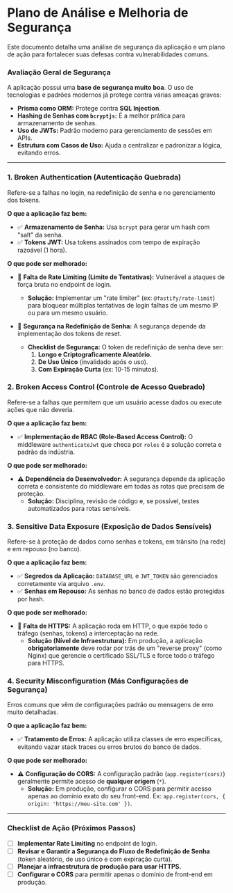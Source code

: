 # Plano de Análise e Melhoria de Segurança

Este documento detalha uma análise de segurança da aplicação e um plano de ação para fortalecer suas defesas contra vulnerabilidades comuns.

### **Avaliação Geral de Segurança**

A aplicação possui uma **base de segurança muito boa**. O uso de tecnologias e padrões modernos já protege contra várias ameaças graves:

- **Prisma como ORM:** Protege contra **SQL Injection**.
- **Hashing de Senhas com `bcryptjs`:** É a melhor prática para armazenamento de senhas.
- **Uso de JWTs:** Padrão moderno para gerenciamento de sessões em APIs.
- **Estrutura com Casos de Uso:** Ajuda a centralizar e padronizar a lógica, evitando erros.

---

### **1. Broken Authentication (Autenticação Quebrada)**

Refere-se a falhas no login, na redefinição de senha e no gerenciamento dos tokens.

**O que a aplicação faz bem:**
- ✅ **Armazenamento de Senha:** Usa `bcrypt` para gerar um hash com "salt" da senha.
- ✅ **Tokens JWT:** Usa tokens assinados com tempo de expiração razoável (1 hora).

**O que pode ser melhorado:**
- 🚨 **Falta de Rate Limiting (Limite de Tentativas):** Vulnerável a ataques de força bruta no endpoint de login.
    - **Solução:** Implementar um "rate limiter" (ex: `@fastify/rate-limit`) para bloquear múltiplas tentativas de login falhas de um mesmo IP ou para um mesmo usuário.

- 🚨 **Segurança na Redefinição de Senha:** A segurança depende da implementação dos tokens de reset.
    - **Checklist de Segurança:** O token de redefinição de senha deve ser:
        1.  **Longo e Criptograficamente Aleatório.**
        2.  **De Uso Único** (invalidado após o uso).
        3.  **Com Expiração Curta** (ex: 10-15 minutos).

### **2. Broken Access Control (Controle de Acesso Quebrado)**

Refere-se a falhas que permitem que um usuário acesse dados ou execute ações que não deveria.

**O que a aplicação faz bem:**
- ✅ **Implementação de RBAC (Role-Based Access Control):** O middleware `authenticateJwt` que checa por `roles` é a solução correta e padrão da indústria.

**O que pode ser melhorado:**
- ⚠️ **Dependência do Desenvolvedor:** A segurança depende da aplicação correta e consistente do middleware em todas as rotas que precisam de proteção.
    - **Solução:** Disciplina, revisão de código e, se possível, testes automatizados para rotas sensíveis.

### **3. Sensitive Data Exposure (Exposição de Dados Sensíveis)**

Refere-se à proteção de dados como senhas e tokens, em trânsito (na rede) e em repouso (no banco).

**O que a aplicação faz bem:**
- ✅ **Segredos da Aplicação:** `DATABASE_URL` e `JWT_TOKEN` são gerenciados corretamente via arquivo `.env`.
- ✅ **Senhas em Repouso:** As senhas no banco de dados estão protegidas por hash.

**O que pode ser melhorado:**
- 🚨 **Falta de HTTPS:** A aplicação roda em HTTP, o que expõe todo o tráfego (senhas, tokens) a interceptação na rede.
    - **Solução (Nível de Infraestrutura):** Em produção, a aplicação **obrigatoriamente** deve rodar por trás de um "reverse proxy" (como Nginx) que gerencie o certificado SSL/TLS e force todo o tráfego para HTTPS.

### **4. Security Misconfiguration (Más Configurações de Segurança)**

Erros comuns que vêm de configurações padrão ou mensagens de erro muito detalhadas.

**O que a aplicação faz bem:**
- ✅ **Tratamento de Erros:** A aplicação utiliza classes de erro específicas, evitando vazar stack traces ou erros brutos do banco de dados.

**O que pode ser melhorado:**
- ⚠️ **Configuração do CORS:** A configuração padrão (`app.register(cors)`) geralmente permite acesso de **qualquer origem** (`*`).
    - **Solução:** Em produção, configurar o CORS para permitir acesso apenas ao domínio exato do seu front-end. Ex: `app.register(cors, { origin: 'https://meu-site.com' })`.

---

### **Checklist de Ação (Próximos Passos)**

- [ ] **Implementar Rate Limiting** no endpoint de login.
- [ ] **Revisar e Garantir a Segurança do Fluxo de Redefinição de Senha** (token aleatório, de uso único e com expiração curta).
- [ ] **Planejar a infraestrutura de produção para usar HTTPS.**
- [ ] **Configurar o CORS** para permitir apenas o domínio de front-end em produção.
